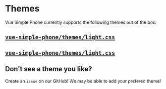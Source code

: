 # Themes

Vue Simple Phone currently supports the following themes out of the box:

## [`vue-simple-phone/themes/light.css`](https://github.com/BjornTheProgrammer/vue-simple-phone/blob/main/src/themes/light.css)

<Suspense>
	<ThemedVueSimplePhone theme="light" />
</Suspense>


## [`vue-simple-phone/themes/light.css`](https://github.com/BjornTheProgrammer/vue-simple-phone/blob/main/src/themes/dark.css)

<Suspense>
	<ThemedVueSimplePhone theme="dark" />
</Suspense>

## Don't see a theme you like?

<script setup>
import { useData } from 'vitepress'

const { site, theme, page, frontmatter } = useData()
</script>

Create an <a :href="`${theme.socialLinks.find(social => social.icon === 'github').link}/issues`" target="_blank" rel="noreferrer">`issue`</a> on our GitHub! We may be able to add your prefered theme!

